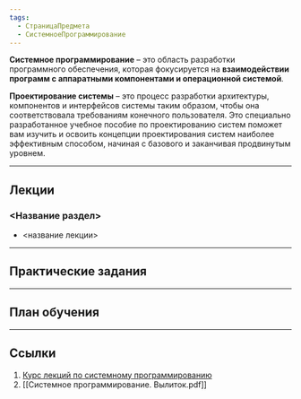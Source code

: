 ```yaml
---
tags:
  - СтраницаПредмета
  - СистемноеПрограммирование
---
```

**Системное программирование** – это область разработки программного обеспечения, которая фокусируется на **взаимодействии программ с аппаратными компонентами и операционной системой**.

**Проектирование системы** – это процесс разработки архитектуры, компонентов и интерфейсов системы таким образом, чтобы она соответствовала требованиям конечного пользователя. Это специально разработанное учебное пособие по проектированию систем поможет вам изучить и освоить концепции проектирования систем наиболее эффективным способом, начиная с базового и заканчивая продвинутым уровнем.

---
## Лекции

### <Название раздел>

- <название лекции>

---
## Практические задания



---
## План обучения



---
## Ссылки

1. [Курс лекций по системному программированию](https://nick-yk.narod.ru/doc/system.htm)
2. [[Системное программирование. Вылиток.pdf]]